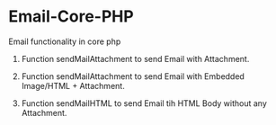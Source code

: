 Email-Core-PHP
==============

Email functionality in core php

1) Function sendMailAttachment to send Email with Attachment.

2) Function sendMailAttachment to send Email with Embedded Image/HTML + Attachment.

3) Function sendMailHTML to send Email tih HTML Body without any Attachment. 
